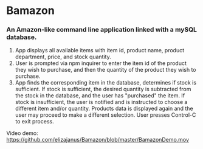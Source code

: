 # Bamazon
### An Amazon-like command line application linked with a mySQL database.

1. App displays all available items with item id, product name, product department, price, and stock quantity.
2. User is prompted via npm inquirer to enter the item id of the product they wish to purchase, and then the quantity of the product they wish to purchase.
3. App finds the corresponding item in the database, determines if stock is sufficient. If stock is sufficient, the desired quantity is subtracted from the stock in the database, and the user has "purchased" the item. If stock is insufficient, the user is notified and is instructed to choose a different item and/or quantity. Products data is displayed again and the user may proceed to make a different selection. User presses Control-C to exit process.

Video demo: https://github.com/elizajanus/Bamazon/blob/master/BamazonDemo.mov
